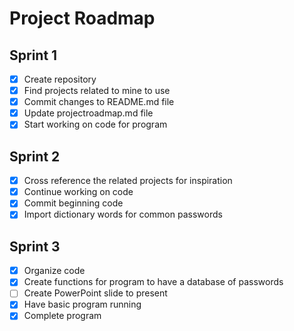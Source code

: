 # Project Roadmap

## Sprint 1
- [x] Create repository
- [x] Find projects related to mine to use
- [x] Commit changes to README.md file
- [x] Update projectroadmap.md file
- [x] Start working on code for program

## Sprint 2 
- [x] Cross reference the related projects for inspiration
- [x] Continue working on code 
- [x] Commit beginning code 
- [x] Import dictionary words for common passwords

## Sprint 3
- [x] Organize code 
- [x] Create functions for program to have a database of passwords
- [ ] Create PowerPoint slide to present 
- [x] Have basic program running
- [x] Complete program
